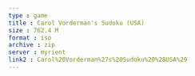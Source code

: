 ```yaml
---
type : game
title : Carol Vorderman's Sudoku (USA)
size : 762.4 M
format : iso
archive : zip
server : myrient
link2 : Carol%20Vorderman%27s%20Sudoku%20%28USA%29
---
```

